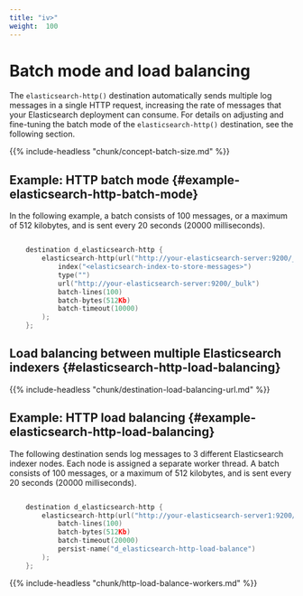 ```yaml
---
title: "iv>"
weight:  100
---
```

<!-- DISCLAIMER: This file is based on the syslog-ng Open Source Edition documentation https://github.com/balabit/syslog-ng-ose-guides/commit/2f4a52ee61d1ea9ad27cb4f3168b95408fddfdf2 and is used under the terms of The syslog-ng Open Source Edition Documentation License. The file has been modified by Axoflow. -->

# Batch mode and load balancing

The `elasticsearch-http()` destination automatically sends multiple log messages in a single HTTP request, increasing the rate of messages that your Elasticsearch deployment can consume. For details on adjusting and fine-tuning the batch mode of the `elasticsearch-http()` destination, see the following section.

{{% include-headless "chunk/concept-batch-size.md" %}}


## Example: HTTP batch mode {#example-elasticsearch-http-batch-mode}

In the following example, a batch consists of 100 messages, or a maximum of 512 kilobytes, and is sent every 20 seconds (20000 milliseconds).

```c

    destination d_elasticsearch-http {
        elasticsearch-http(url("http://your-elasticsearch-server:9200/_bulk")
            index("<elasticsearch-index-to-store-messages>")
            type("")
            url("http://your-elasticsearch-server:9200/_bulk")
            batch-lines(100)
            batch-bytes(512Kb)
            batch-timeout(10000)
        );
    };

```




## Load balancing between multiple Elasticsearch indexers {#elasticsearch-http-load-balancing}

{{% include-headless "chunk/destination-load-balancing-url.md" %}}


## Example: HTTP load balancing {#example-elasticsearch-http-load-balancing}

The following destination sends log messages to 3 different Elasticsearch indexer nodes. Each node is assigned a separate worker thread. A batch consists of 100 messages, or a maximum of 512 kilobytes, and is sent every 20 seconds (20000 milliseconds).

```c

    destination d_elasticsearch-http {
        elasticsearch-http(url("http://your-elasticsearch-server1:9200/_bulk" "http://your-elasticsearch-server2:9200/_bulk" "http://your-elasticsearch-server3:9200/_bulk")
            batch-lines(100)
            batch-bytes(512Kb)
            batch-timeout(20000)
            persist-name("d_elasticsearch-http-load-balance")
        );
    };

```

{{% include-headless "chunk/http-load-balance-workers.md" %}}


